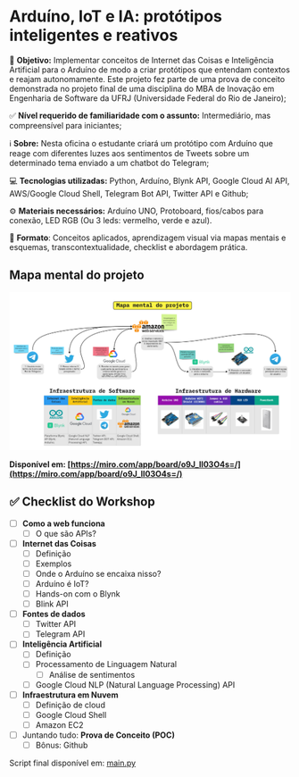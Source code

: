 # Arduíno, IoT e IA: protótipos inteligentes e reativos

🎯 **Objetivo:** Implementar conceitos de Internet das Coisas e Inteligência Artificial para o Arduíno de modo a criar protótipos que entendam contextos e reajam autonomamente. Este projeto fez parte de uma prova de conceito demonstrada no projeto final de uma disciplina do MBA de Inovação em Engenharia de Software da UFRJ (Universidade Federal do Rio de Janeiro);

✅ **Nível requerido de familiaridade com o assunto:** Intermediário, mas compreensível para iniciantes;

ℹ️ **Sobre:** Nesta oficina o estudante criará um protótipo com Arduíno que reage com diferentes luzes aos sentimentos de Tweets sobre um determinado tema enviado a um chatbot do Telegram;

💻 **Tecnologias utilizadas:** Python, Arduíno, Blynk API, Google Cloud AI API, AWS/Google Cloud Shell, Telegram Bot API, Twitter API e Github;

⚙️ **Materiais necessários:** Arduíno UNO, Protoboard, fios/cabos para conexão, LED RGB (Ou 3 leds: vermelho, verde e azul).

💠 **Formato**: Conceitos aplicados, aprendizagem visual via mapas mentais e esquemas, transcontextualidade, checklist e abordagem prática.

## Mapa mental do projeto

![Arduino_IoT_e_IA__prototipos_inteligentes_e_reativos.jpg](Arduino_IoT_e_IA__prototipos_inteligentes_e_reativos.jpg)

**Disponível em: [https://miro.com/app/board/o9J_lI03O4s=/](https://miro.com/app/board/o9J_lI03O4s=/)**

## ✅ Checklist do Workshop

- [ ]  **Como a web funciona**
    - [ ]  O que são APIs?
- [ ]  **Internet das Coisas**
    - [ ]  Definição
    - [ ]  Exemplos
    - [ ]  Onde o Arduíno se encaixa nisso?
    - [ ]  Arduíno é IoT?
    - [ ]  Hands-on com o Blynk
    - [ ]  Blink API
- [ ]  **Fontes de dados**
    - [ ]  Twitter API
    - [ ]  Telegram API
- [ ]  **Inteligência Artificial**
    - [ ]  Definição
    - [ ]  Processamento de Linguagem Natural
        - [ ]  Análise de sentimentos
    - [ ]  Google Cloud NLP (Natural Language Processing) API
- [ ]  **Infraestrutura em Nuvem**
    - [ ]  Definição de cloud
    - [ ]  Google Cloud Shell
    - [ ]  Amazon EC2
- [ ]  Juntando tudo: **Prova de Conceito (POC)**
    - [ ]  Bônus: Github

Script final disponível em: [main.py](main.py)